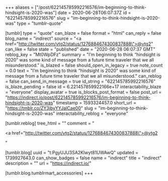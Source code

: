 +++
aliases = ["/post/622145785992216576/im-beginning-to-think-hindsight-is-2020-was"]
date = 2020-06-28T06:07:37Z
id = "622145785992216576"
slug = "im-beginning-to-think-hindsight-is-2020-was"
type = "tumblr-quote"

[tumblr]
type = "quote"
can_blaze = false
format = "html"
can_reply = false
blog_name = "indirect"
source = "<a href=\"http://twitter.com/vtg2/status/1276884674300837888\">@vtg2</a>"
can_like = false
state = "published"
date = "2020-06-28 06:07:37 GMT"
reblog_key = "Mt0WpDFz"
summary = "I’m beginning to think “hindsight is 2020” was some kind of message from a future time traveler that we all misunderstood."
is_blazed = false
should_open_in_legacy = true
note_count = 0.0
text = "I’m beginning to think “hindsight is 2020” was some kind of message from a future time traveler that we all misunderstood."
can_reblog = false
can_send_in_message = true
id_string = "622145785992216576"
is_blaze_pending = false
id = 6.221457859922166e+17
interactability_blaze = "everyone"
display_avatar = true
is_blocks_post_format = false
post_url = "https://indirect.io/post/622145785992216576/im-beginning-to-think-hindsight-is-2020-was"
timestamp = 1593324457.0
short_url = "https://tmblr.co/ZY3jbyYYJalCae00"
slug = "im-beginning-to-think-hindsight-is-2020-was"
interactability_reblog = "everyone"

[tumblr.reblog]
tree_html = ""
comment = "<p><a href=\"http://twitter.com/vtg2/status/1276884674300837888\">@vtg2</a></p>"

[tumblr.blog]
uuid = "t:PgyUJU3SA2Klwyt81UWAwQ"
updated = 1739927643.0
can_show_badges = false
name = "indirect"
title = "indirect"
description = ""
url = "https://indirect.io/"

[tumblr.blog.tumblrmart_accessories]
+++

